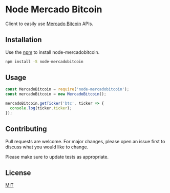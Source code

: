 # Node Mercado Bitcoin

Client to easily use [Mercado Bitcoin](https://www.mercadobitcoin.com.br/) APIs.

## Installation

Use the [npm](https://www.npmjs.com/) to install node-mercadobitcoin.

```bash
npm install -S node-mercadobitcoin
```

## Usage

```javascript
const MercadoBitcoin = require('node-mercadobitcoin');
const mercadoBitcoin = new MercadoBitcoin();

mercadoBitcoin.getTicker('btc', ticker => {
  console.log(ticker.ticker);
});
```

## Contributing

Pull requests are welcome. For major changes, please open an issue first to discuss what you would like to change.

Please make sure to update tests as appropriate.

## License

[MIT](https://choosealicense.com/licenses/mit/)

